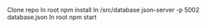 Clone repo
In root
  npm install
In /src/database
  json-server -p 5002 database.json
In root
  npm start

  
